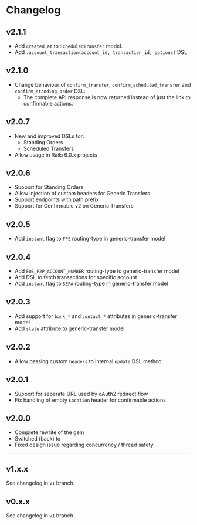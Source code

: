 # Changelog

## v2.1.1

* Add `created_at` to `ScheduledTransfer` model.
* Add `.account_transaction(account_id, transaction_id, options)` DSL

## v2.1.0

* Change behaviour of `confirm_transfer`, `confirm_scheduled_transfer` and `confirm_standing_order` DSL:
  * The complete API response is now returned instead of just the link to confirmable actions.

## v2.0.7

* New and improved DSLs for:
  * Standing Orders
  * Scheduled Transfers
* Allow usage in Rails 6.0.x projects

## v2.0.6

* Support for Standing Orders
* Allow injection of custom headers for Generic Transfers
* Support endpoints with path prefix
* Support for Confirmable v2 on Generic Transfers

## v2.0.5

* Add `instant` flag to `FPS` routing-type in generic-transfer model

## v2.0.4

* Add `FOS_P2P_ACCOUNT_NUMBER` routing-type to generic-transfer model
* Add DSL to fetch transactions for specific account
* Add `instant` flag to `SEPA` routing-type in generic-transfer model

## v2.0.3

* Add support for `bank_*` and `contact_*` attributes in generic-transfer model
* Add `state` attribute to generic-transfer model

## v2.0.2

* Allow passing custom `headers` to internal `update` DSL method

## v2.0.1

* Support for seperate URL used by oAuth2 redirect flow
* Fix handling of empty `Location` header for confirmable actions

## v2.0.0

* Complete rewrite of the gem
* Switched (back) to
* Fixed design issue regarding concurrency / thread safety

---

## v1.x.x

See changelog in `v1` branch.

## v0.x.x

See changelog in `v1` branch.
